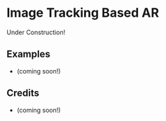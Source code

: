 # Image Tracking Based AR

Under Construction!

## Examples
* []() (coming soon!)


## Credits
* []() (coming soon!)